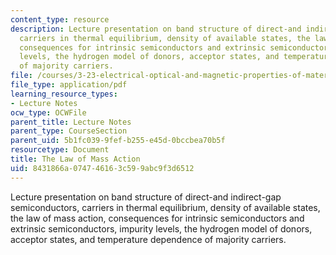 ```yaml
---
content_type: resource
description: Lecture presentation on band structure of direct-and indirect-gap semiconductors,
  carriers in thermal equilibrium, density of available states, the law of mass action,
  consequences for intrinsic semiconductors and extrinsic semiconductors, impurity
  levels, the hydrogen model of donors, acceptor states, and temperature dependence
  of majority carriers.
file: /courses/3-23-electrical-optical-and-magnetic-properties-of-materials-fall-2007/8431866a074746163c599abc9f3d6512_lec13.pdf
file_type: application/pdf
learning_resource_types:
- Lecture Notes
ocw_type: OCWFile
parent_title: Lecture Notes
parent_type: CourseSection
parent_uid: 5b1fc039-9fef-b255-e45d-0bccbea70b5f
resourcetype: Document
title: The Law of Mass Action
uid: 8431866a-0747-4616-3c59-9abc9f3d6512
---
```

Lecture presentation on band structure of direct-and indirect-gap semiconductors, carriers in thermal equilibrium, density of available states, the law of mass action, consequences for intrinsic semiconductors and extrinsic semiconductors, impurity levels, the hydrogen model of donors, acceptor states, and temperature dependence of majority carriers.